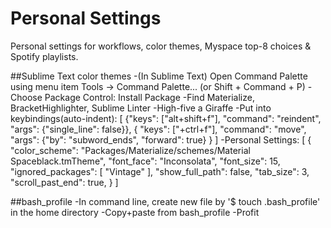 # Personal Settings

Personal settings for workflows, color themes, Myspace top-8 choices & Spotify playlists.

##Sublime Text color themes
        -(In Sublime Text) Open Command Palette using menu item Tools -> Command Palette... (or Shift + Command + P)
        -Choose Package Control: Install Package
        -Find Materialize, BracketHighlighter, Sublime Linter
        -High-five a Giraffe 
        -Put into keybindings(auto-indent): 
        [
	{"keys": ["alt+shift+f"], "command": "reindent", "args": {"single_line": false}},
	{ "keys": ["+ctrl+f"], "command": "move", "args": {"by": "subword_ends", "forward": true} }
        ]
	-Personal Settings:
	[
	{
	"color_scheme": "Packages/Materialize/schemes/Material Spaceblack.tmTheme",
	"font_face": "Inconsolata",
	"font_size": 15,
	"ignored_packages":
	[
		"Vintage"
	],
	"show_full_path": false,
	"tab_size": 3,
	"scroll_past_end": true,
	}
	]

##bash_profile
        -In command line, create new file by '$ touch .bash_profile' in the home directory
        -Copy+paste from bash_profile
        -Profit
